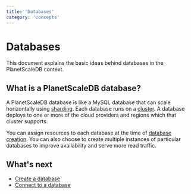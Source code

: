 ```yaml
---
title: 'Databases'
category: 'concepts'
---
```


# Databases

This document explains the basic ideas behind databases in the PlanetScaleDB context.

## What is a PlanetScaleDB database?

A PlanetScaleDB database is like a MySQL database that can scale horizontally using [sharding](sharding-schemes). Each database runs on a [cluster](clusters). A database deploys to one or more of the cloud providers and regions which that cluster supports.

You can assign resources to each database at the time of [database creation](creating-database). You can also choose to create multiple instances of particular databases to improve availability and serve more read traffic.

## What's next

- [Create a database](creating-database)
- [Connect to a database](connecting-to-db)
